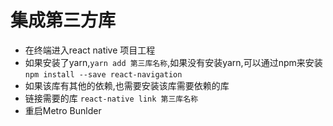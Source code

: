 # 集成第三方库

* 在终端进入react native 项目工程
* 如果安装了yarn,`yarn add 第三库名称`,如果没有安装yarn,可以通过npm来安装 `npm install --save react-navigation`
* 如果该库有其他的依赖,也需要安装该库需要依赖的库
* 链接需要的库 `react-native link 第三库名称`
* 重启Metro Bunlder
